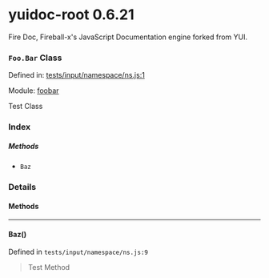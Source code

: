 
# yuidoc-root 0.6.21

Fire Doc, Fireball-x&#x27;s JavaScript Documentation engine forked from YUI.

### `Foo.Bar` Class


Defined in: [tests/input/namespace/ns.js:1](../files/tests/input/namespace/ns.js.js)

Module: [foobar](../modules/foobar.md)




Test Class

### Index



##### Methods


  - `Baz`





### Details




<!-- Method Block -->
#### Methods



--------------------------
#### Baz() 

Defined in `tests/input/namespace/ns.js:9`



> Test Method





